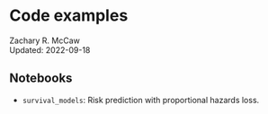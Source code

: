 # Code examples

Zachary R. McCaw <br> Updated: 2022-09-18

## Notebooks

* `survival_models`: Risk prediction with proportional hazards loss.